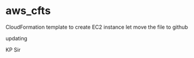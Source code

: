 # aws_cfts
CloudFormation template to create EC2 instance
let move the file to github 

updating 

KP Sir 
